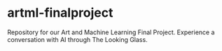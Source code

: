 # artml-finalproject

Repository for our Art and Machine Learning Final Project. Experience a conversation with AI through The Looking Glass. 
